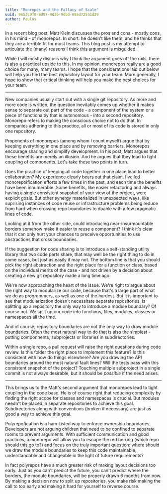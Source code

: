 ```yaml
---
title: "Monrepos and the Fallacy of Scale"
uuid: 9e53c9f8-8d97-4d36-9dbd-09ad725a1d29
author: Paulus
---
```


In a recent blog post, Matt Klein discusses the pros and cons - mostly cons, in his mind - of monorepos. In short: he doesn't like them, and he thinks that they are a terrible fit for most teams. This blog post is my attempt to articulate the (many) reasons I think this argument is misguided.

While I will mostly discuss why I think the argument goes off the rails, there is also a practical upside to this. In my opinion, monorepos really are a good choice for many, many teams. I hope that the considerations laid out below will help you find the best repository layout for your team. More generally, I hope to show that critical thinking will help you make the best choices for your team.

---

New companies usually start out with a single git repository. As more and more code is written, the question inevitably comes up whether it makes sense to separate out part of the code - a component of the system or a piece of functionaltiy that is autonomous - into a second repository. Monorepo refers to making the conscious choice not to do that. In companies adhering to this practice, all or most of its code is stored in only one repository.

Proponents of monorepos (among whom I count myself) argue that by keeping everything in one place and by removing barriers, Monorepos encourage sharing and simplify development. In his post, Matt argues that these benefits are merely an illusion. And he argues that they lead to tight coupling of components. Let's take these two points in turn.

Does the practice of keeping all code together in one place lead to better collaboration? My experience clearly bears out that claim. I've led monorepoification efforts a few times in the past, and each time the beneifts have been innumerable. Some benefits, like easier refactoring and always having a single consistent snapshot of your view of the project, were explicit goals. But other synergy materialized in unexpected ways, like suprising instances of code reuse or infrastructure problems being reduce from hard when crossing repo boundaries to doable with a few pragmatic lines of code.

Looking at it from the other side, could introducing near-insurmountable borders somehow make it easier to reuse a component? I think it's clear that it can only hurt your chances to preceive opportunities to use abstractions that cross boundaries.

If the suggestion for code sharing is to introduce a self-standing utility library that two code parts share, that may well be the right thing to do in some cases, but just as easily it may not. The bottom line is that you should pick the right abstraction and the right place for a function or class, based on the individual merits of the case - and not driven by a decision about creating a new git repository made a long time ago.

We're now approaching the heart of the issue. We're right to argue about the right way to modularize our code, because that's a large part of what we do as programmers, as well as one of the hardest. But it is important to see that modularization doesn't necessitate separate repositories. Is splitting up a repository the only way to introduce a module boundary? Of course not. We split up our code into functions, files, modules, classes or namespaces all the time.

And of course, repository boundaries are not the only way to draw module boundaries. Often the most natural way to do that is also the simplest - putting componnents, subprojects or libraries in subdirectories.

Within a single repo, a pull request will raise the right questions during code review. Is this folder the right place to implement this feature? Is this consistent with how do things elsewhere? Are you drawing the API boundaries around the most natural fault lines? Will the tests pass with this consistent snapshot of the project? Touching multiple subproject in a single commit is not always desirable, but it should be _possible_ if the need arises.

---

This brings us to the Matt's second argument that monorepos lead to tight coupling in the code base. He is of course right that reducing complexity by finding the right scope for classes and namespaces is crucial. But modules needn't be placed in separate repositories to achieve this goal. Subdirectories along with conventions (broken if necessary) are just as good a way to achieve this goal.

Polyrepofication is a ham-fisted way to enforce ownership boundaries. Developers are not arguing children that need to be confined to separate rooms to prevent arguments. With sufficient communication and good practices, a monorepo will allow you to escape the red herring (which repo should this go to?) and focus on the truly important question: where should we draw the module boundaries to keep this code maintainable, understandable and changeable in the light of future requirements?

In fact polyrepos have a much greater risk of making layout decisions too early. Just as you can't predict the future, you can't predict where the borders, the module boundaries, will be properly drawn 6 months from now. By making a decision now to split up repositories, you make risk making the call to too early and making it hard for yourself to reverse course.
